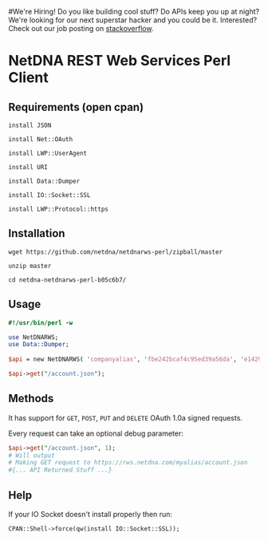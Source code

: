 #We're Hiring!
Do you like building cool stuff?  Do APIs keep you up at night? We're looking for our next superstar hacker and you could be it. Interested? Check out our job posting on [stackoverflow](http://careers.stackoverflow.com/jobs/37078/senior-web-engineer-for-fun-growing-la-startup-maxcdn&a=JdFbT4OY).

# NetDNA REST Web Services Perl Client

## Requirements (open cpan)

`install JSON`

`install Net::OAuth`

`install LWP::UserAgent`

`install URI`

`install Data::Dumper`

`install IO::Socket::SSL`

`install LWP::Protocol::https`


## Installation
`wget https://github.com/netdna/netdnarws-perl/zipball/master`

`unzip master`

`cd netdna-netdnarws-perl-b05c6b7/`

## Usage
```perl
#!/usr/bin/perl -w

use NetDNARWS;
use Data::Dumper;
           
$api = new NetDNARWS( 'companyalias', 'fbe242bcaf4c95ed39a56da', 'e1429ab0873d0f13b62');

$api->get("/account.json");
```

## Methods
It has support for `GET`, `POST`, `PUT` and `DELETE` OAuth 1.0a signed requests.

Every request can take an optional debug parameter:

```perl
$api->get("/account.json", 1);
# Will output
# Making GET request to https://rws.netdna.com/myalias/account.json
#{... API Returned Stuff ...}
```

## Help

If your IO Socket doesn't install properly then run:

`CPAN::Shell->force(qw(install IO::Socket::SSL));`
